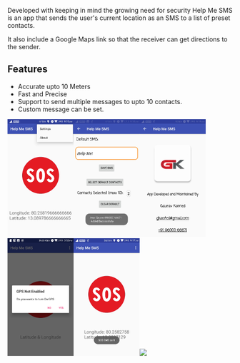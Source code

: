 
Developed with keeping in mind the growing need for security Help Me SMS is an app that sends the user's current location as an SMS to a list of preset contacts. 

It also include a Google Maps link so that the receiver can get directions to the sender.

## Features
- Accurate upto 10 Meters
- Fast and Precise
- Support to send multiple messages to upto 10 contacts.
- Custom message can be set.

<img src="https://github.com/GauravKanted/Help-Me-SMS/blob/master/Screenshots/SS1.jpeg" width="148"><img src="https://github.com/GauravKanted/Help-Me-SMS/blob/master/Screenshots/SS2.jpeg" width="148"><img src="https://github.com/GauravKanted/Help-Me-SMS/blob/master/Screenshots/SS3.jpeg" width="148">
<img src="https://github.com/GauravKanted/Help-Me-SMS/blob/master/Screenshots/SS4.jpeg" width="148"><img src="https://github.com/GauravKanted/Help-Me-SMS/blob/master/Screenshots/SS5.jpeg" width="148"><img src="https://github.com/GauravKanted/Help-Me-SMS/blob/master/Screenshots/SS6jpeg" width="148">


